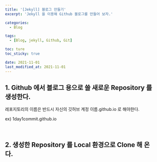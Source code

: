 ```yaml
---
title: '[Jekyll] 블로그 만들기'
excerpt: 'Jekyll 을 이용해 Github 블로그를 만들어 보자.'

categories:
  - Blog

tags:
  - [Blog, jekyll, Github, Git]

toc: ture
toc_sticky: true

date: 2021-11-01
last_modified_at: 2021-11-01
---
```


## 1. Github 에서 블로그 용으로 쓸 새로운 Repository 를 생성한다.

레포지토리의 이름은 반드시 자신의 깃허브 계정 이름.github.io 로 해야한다.

ex) 1day1commit.github.io

<br>

## 2. 생성한 Repository 를 Local 환경으로 Clone 해 온다.
